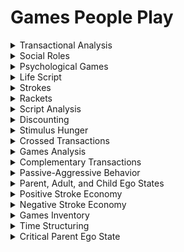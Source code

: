 

# Games People Play

<details>
<summary>Transactional Analysis</summary>

- A psychological theory that examines and analyzes human interactions and relationships.

- Understanding transactional analysis can help identify manipulative tactics used in social interactions.

- Recognizing transactional patterns can protect against manipulation.

</details>

<details>
<summary>Social Roles</summary>

- Expected patterns of behavior and interactions within social contexts.

- Exploiting social roles can manipulate individuals by encouraging or discouraging certain behaviors that align with the manipulator's agenda.

- Manipulating social roles can guide individuals' actions and decisions.

</details>

<details>
<summary>Psychological Games</summary>

- Repetitive and predictable patterns of behavior and communication in which hidden agendas are often at play.

- Leveraging psychological games can manipulate individuals by recognizing and engaging in these patterns to achieve desired outcomes.

- Participating in psychological games can lead to manipulation without direct confrontation.

</details>

<details>
<summary>Life Script</summary>

- Unconscious beliefs and expectations about oneself and one's life, often developed in childhood.

- Exploiting life scripts can manipulate individuals by aligning with or challenging their underlying beliefs and expectations.

- Understanding someone's life script can guide manipulation strategies.

</details>

<details>
<summary>Strokes</summary>

- Units of recognition or attention that individuals seek from others.

- Leveraging strokes can manipulate individuals by providing or withholding the recognition or attention they desire, influencing their behavior.

- Controlling strokes can guide individuals' actions and decisions.

</details>

<details>
<summary>Rackets</summary>

- Repetitive, negative patterns of behavior and communication used to obtain strokes.

- Exploiting rackets can manipulate individuals by recognizing and redirecting these patterns to achieve desired outcomes.

- Changing someone's racket can guide their behavior and decisions.

</details>

<details>
<summary>Script Analysis</summary>

- The examination of an individual's life script to identify recurring themes and patterns.

- Utilizing script analysis can manipulate individuals by addressing or challenging the themes and patterns in their life script to influence their behavior.

- Analyzing scripts can guide manipulation strategies.

</details>

<details>
<summary>Discounting</summary>

- Minimizing or disregarding compliments or positive feedback from others.

- Exploiting discounting can manipulate individuals by recognizing and countering their tendency to downplay positive input, affecting their self-perception and behavior.

- Addressing discounting can guide individuals' actions and decisions.

</details>

<details>
<summary>Stimulus Hunger</summary>

- The craving for attention, recognition, or external validation.

- Leveraging stimulus hunger can manipulate individuals by providing or withholding the attention or validation they seek to influence their behavior.

- Controlling stimulus hunger can guide individuals' actions and decisions.

</details>

<details>
<summary>Crossed Transactions</summary>

- Interactions where communication occurs on different levels or between different ego states.

- Exploiting crossed transactions can manipulate individuals by redirecting communication to a level or ego state that serves the manipulator's agenda.

- Crossed transactions can lead to miscommunication and manipulation.

</details>

<details>
<summary>Games Analysis</summary>

- The process of identifying and understanding the hidden agendas and roles within psychological games.

- Understanding games analysis can help identify manipulative tactics and motivations in social interactions.

- Recognizing games can protect against manipulation.

</details>

<details>
<summary>Complementary Transactions</summary>

- Interactions where communication aligns with the expected and socially accepted roles.

- Exploiting complementary transactions can manipulate individuals by using expected roles to achieve desired outcomes.

- Manipulating complementary transactions can guide individuals' actions and decisions.

</details>

<details>
<summary>Passive-Aggressive Behavior</summary>

- Indirect expressions of hostility or resistance, often in response to unmet needs or desires.

- Leveraging passive-aggressive behavior can manipulate individuals by recognizing and addressing their underlying needs or desires to influence their behavior.

- Addressing passive-aggressive behavior can guide individuals' actions and decisions.

</details>

<details>
<summary>Parent, Adult, and Child Ego States</summary>

- Different modes of thinking and behaving: the Parent is authoritative, the Adult is rational, and the Child is emotional.

- Exploiting ego states can manipulate individuals by recognizing and engaging with their dominant ego state to influence their behavior.

- Interacting with ego states can guide individuals' actions and decisions.

</details>

<details>
<summary>Positive Stroke Economy</summary>

- A balance of giving and receiving positive strokes in social interactions.

- Utilizing positive stroke economy can manipulate individuals by controlling the flow of positive strokes to influence their behavior.

- Manipulating positive strokes can guide individuals' actions and decisions.

</details>

<details>
<summary>Negative Stroke Economy</summary>

- A pattern of giving and receiving negative strokes in social interactions.

- Exploiting negative stroke economy can manipulate individuals by controlling the flow of negative strokes to influence their behavior.

- Manipulating negative strokes can guide individuals' actions and decisions.

</details>

<details>
<summary>Games Inventory</summary>

- A collection of recognized psychological games and their patterns.

- Understanding the games inventory can help identify and anticipate manipulative tactics used in social interactions.

- Recognizing common games can protect against manipulation.

</details>

<details>
<summary>Time Structuring</summary>

- The division of time into structured routines and patterns.

- Exploiting time structuring can manipulate individuals by aligning with or disrupting their time structures to influence their behavior.

- Manipulating time structuring can guide individuals' actions and decisions.

</details>

<details>
<summary>Critical Parent Ego State</summary>

- The part of the ego state that holds critical, judgmental, and authoritative attitudes.

- Leveraging the critical parent ego state can manipulate individuals by recognizing and addressing their inner critical voice to influence their behavior.

- Engaging with the critical parent ego state can guide individuals' actions and decisions.

</details>
